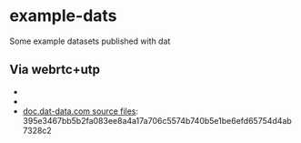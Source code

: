 # example-dats

Some example datasets published with dat

Via webrtc+utp
----

* [hello world]: 7e0806f9ee4675df739070d1fd3d988878927486a6894c32be0f52b9dc5267d8
* [brewster khale's website]: 7498eea031f52cfc61f8a24adb1c2a7050e6d197b1f3190b0370c6a10e23287a
* [doc.dat-data.com source files](https://github.com/datproject/docs/tree/master/docs): 395e3467bb5b2fa083ee8a4a17a706c5574b740b5e1be6efd65754d4ab7328c2
